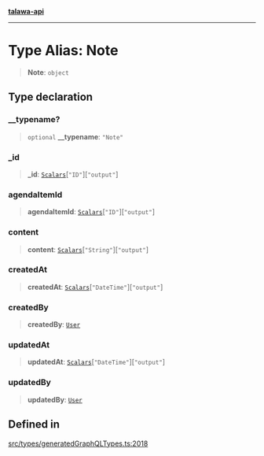 [**talawa-api**](../../../README.md)

***

# Type Alias: Note

> **Note**: `object`

## Type declaration

### \_\_typename?

> `optional` **\_\_typename**: `"Note"`

### \_id

> **\_id**: [`Scalars`](Scalars.md)\[`"ID"`\]\[`"output"`\]

### agendaItemId

> **agendaItemId**: [`Scalars`](Scalars.md)\[`"ID"`\]\[`"output"`\]

### content

> **content**: [`Scalars`](Scalars.md)\[`"String"`\]\[`"output"`\]

### createdAt

> **createdAt**: [`Scalars`](Scalars.md)\[`"DateTime"`\]\[`"output"`\]

### createdBy

> **createdBy**: [`User`](User.md)

### updatedAt

> **updatedAt**: [`Scalars`](Scalars.md)\[`"DateTime"`\]\[`"output"`\]

### updatedBy

> **updatedBy**: [`User`](User.md)

## Defined in

[src/types/generatedGraphQLTypes.ts:2018](https://github.com/Suyash878/talawa-api/blob/e4413cec641a837926071678fed3c7f67234e31e/src/types/generatedGraphQLTypes.ts#L2018)
